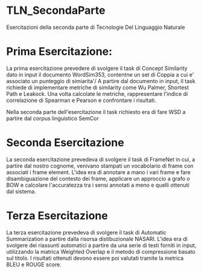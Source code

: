 # TLN_SecondaParte
Esercitazioni della seconda parte di Tecnologie Del Linguaggio Naturale

# Prima Esercitazione: 
La prima esercitazione prevedere di svolgere il task di Concept Similarity dato in input il documento WordSim353, contentne un set di Coppia a cui e' associato un punteggio di simiarita'/
A partire dal documento in input, il task richiede di implementare metriche di similarity come Wu Palmer, Shortest Path e Leakock. Una volta calcolate le metriche, rappresentare l'indice di correlazione di Spearman 
e Pearson e confrontare i risultati.

Nella seconda parte dell'esercitazione il task richiesto era di fare WSD a partire dal corpus linguistico SemCor 

# Seconda Esercitazione
La seconda esercitazione prevedeva di svolgere il task di FrameNet in cui, a partire dal nostro cognome, venivano stampati un vocabolario di frame con associati i frame element.
L'idea era di annotare a mano i vari frame e fare disambiguazione del contesto dei frame, applicare un approccio a grafo o BOW e calcolare l'accuratezza tra i sensi annotati a meno e quelli ottenuti dal sistema.

# Terza Esercitazione
La terza esercitazione prevedeva di svolgere il task di Automatic Summarization a partire dalla risorsa distibuzionale NASARI. L'idea era di svolgere dei riassunti automatici a partire da una serie 
di testi forniti in input, utilizzando la matrica Weighted Overlap e il metodo di compressione basato sul titolo.
I risultati ottenuti devono essere poi valutati tramite la metrica BLEU e ROUGE score.
